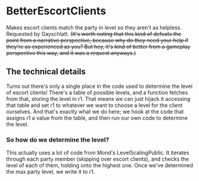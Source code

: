 # BetterEscortClients
Makes escort clients match the party in level so they aren't as helpless. Requested by Gayschlatt.
~~(It's worth noting that this kind of defeats the point from a narrative perspective, because why do they need your help if they're as experienced as you?
But hey, it's kind of better from a gameplay perspective this way, and it was a request anyways.)~~
## The technical details
Turns out there's only a single place in the code used to determine the level of escort clients! There's a table of possible levels, and a function fetches from that, storing the level in r1.
That means we can just hijack it accessing that table and set r1 to whatever we want to choose a level for the client ourselves.
And that's exactly what we do here; we hook at the code that assigns r1 a value from the table, and then run our own code to determine the level.
### So how do we determine the level?
This actually uses a lot of code from Mond's LevelScalingPublic. It iterates through each party member (skipping over escort clients), and checks the level of each of them, holding onto the highest one.
Once we've determined the max party level, we write it to r1.
